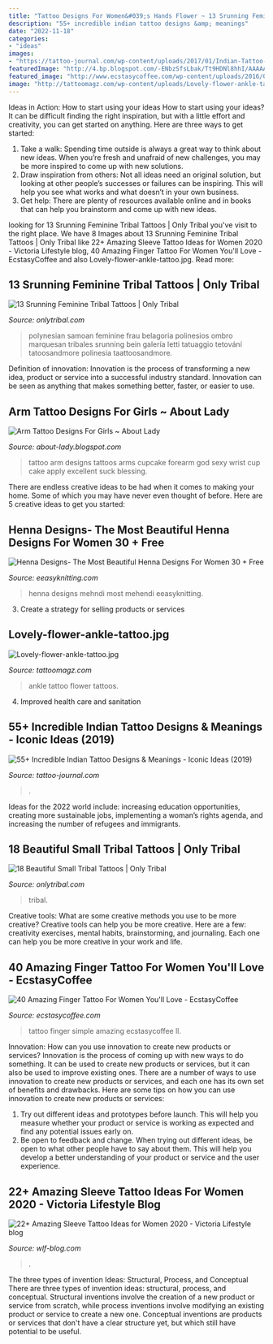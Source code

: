 ```yaml
---
title: "Tattoo Designs For Women&#039;s Hands Flower ~ 13 Srunning Feminine Tribal Tattoos"
description: "55+ incredible indian tattoo designs &amp; meanings"
date: "2022-11-18"
categories:
- "ideas"
images:
- "https://tattoo-journal.com/wp-content/uploads/2017/01/Indian-Tattoo-43-650x650.jpg"
featuredImage: "http://4.bp.blogspot.com/-ENbzSfsLbak/Tt9HDNl8hhI/AAAAAAAACH4/7cpGlbCHSf0/s1600/Arm-Tattoo-Designs-For-Girls-2.jpg"
featured_image: "http://www.ecstasycoffee.com/wp-content/uploads/2016/09/Simple-But-Beautiful-Finger-Tattoo-Design.jpg"
image: "http://tattoomagz.com/wp-content/uploads/Lovely-flower-ankle-tattoo.jpg"
---
```



Ideas in Action: How to start using your ideas
How to start using your ideas? It can be difficult finding the right inspiration, but with a little effort and creativity, you can get started on anything. Here are three ways to get started: 
1. Take a walk: Spending time outside is always a great way to think about new ideas. When you’re fresh and unafraid of new challenges, you may be more inspired to come up with new solutions. 
2. Draw inspiration from others: Not all ideas need an original solution, but looking at other people’s successes or failures can be inspiring. This will help you see what works and what doesn’t in your own business. 
3. Get help: There are plenty of resources available online and in books that can help you brainstorm and come up with new ideas.

	

		
looking for 13 Srunning Feminine Tribal Tattoos | Only Tribal you've visit to the right place. We have 8 Images about 13 Srunning Feminine Tribal Tattoos | Only Tribal like 22+ Amazing Sleeve Tattoo Ideas for Women 2020 - Viсtoria Lifestyle blog, 40 Amazing Finger Tattoo For Women You&#039;ll Love - EcstasyCoffee and also Lovely-flower-ankle-tattoo.jpg. Read more:
		
    
## 13 Srunning Feminine Tribal Tattoos | Only Tribal

<img loading=lazy src="https://www.onlytribal.com/wp-content/uploads/2015/12/Feminine-Arm-Tribal-Tattoos.jpg" onerror="this.onerror=null;this.src='https://tse4.mm.bing.net/th?id=OIP.B3GLP0TAUksZDc8FPfyzVAHaMh&amp;pid=15.1';" alt="13 Srunning Feminine Tribal Tattoos | Only Tribal">

_Source: onlytribal.com_

>polynesian samoan feminine frau belagoria polinesios ombro marquesan tribales srunning bein galería letti tatuaggio tetování tatoosandmore polinesia taattoosandmore. 

	

Definition of innovation:
Innovation is the process of transforming a new idea, product or service into a successful industry standard. Innovation can be seen as anything that makes something better, faster, or easier to use.

    
## Arm Tattoo Designs For Girls ~ About Lady

<img loading=lazy src="http://4.bp.blogspot.com/-ENbzSfsLbak/Tt9HDNl8hhI/AAAAAAAACH4/7cpGlbCHSf0/s1600/Arm-Tattoo-Designs-For-Girls-2.jpg" onerror="this.onerror=null;this.src='https://tse2.mm.bing.net/th?id=OIP.bNSzdAzPdKc-CUDU1jga9QHaJ4&amp;pid=15.1';" alt="Arm Tattoo Designs For Girls ~ About Lady">

_Source: about-lady.blogspot.com_

>tattoo arm designs tattoos arms cupcake forearm god sexy wrist cup cake apply excellent suck blessing. 

	

There are endless creative ideas to be had when it comes to making your home. Some of which you may have never even thought of before. Here are 5 creative ideas to get you started:

    
## Henna Designs- The Most Beautiful Henna Designs For Women 30 + Free

<img loading=lazy src="https://www.eeasyknitting.com/wp-content/uploads/2019/03/zagra_mehendi_risunkihnoi_31523264_377895419356847_534761988568383488_n.jpg" onerror="this.onerror=null;this.src='https://tse3.mm.bing.net/th?id=OIP.VVW3-vHCjJRYMnifwKC0ZAHaLJ&amp;pid=15.1';" alt="Henna Designs- The Most Beautiful Henna Designs For Women 30 + Free">

_Source: eeasyknitting.com_

>henna designs mehndi most mehendi eeasyknitting. 

	

3. Create a strategy for selling products or services 

    
## Lovely-flower-ankle-tattoo.jpg

<img loading=lazy src="http://tattoomagz.com/wp-content/uploads/Lovely-flower-ankle-tattoo.jpg" onerror="this.onerror=null;this.src='https://tse3.mm.bing.net/th?id=OIP.BDnx61ydB-9d0gWqF7Q5bAHaHI&amp;pid=15.1';" alt="Lovely-flower-ankle-tattoo.jpg">

_Source: tattoomagz.com_

>ankle tattoo flower tattoos. 

	

4. Improved health care and sanitation 

    
## 55+ Incredible Indian Tattoo Designs &amp; Meanings - Iconic Ideas (2019)

<img loading=lazy src="https://tattoo-journal.com/wp-content/uploads/2017/01/Indian-Tattoo-43-650x650.jpg" onerror="this.onerror=null;this.src='https://tse1.mm.bing.net/th?id=OIP.K6Km8anCsUy3o1WgFspSjQHaHa&amp;pid=15.1';" alt="55+ Incredible Indian Tattoo Designs &amp; Meanings - Iconic Ideas (2019)">

_Source: tattoo-journal.com_

>. 

	

Ideas for the 2022 world include: increasing education opportunities, creating more sustainable jobs, implementing a woman’s rights agenda, and increasing the number of refugees and immigrants.

    
## 18 Beautiful Small Tribal Tattoos | Only Tribal

<img loading=lazy src="https://www.onlytribal.com/wp-content/uploads/2015/12/Tribal-Small-Tattoos.jpg" onerror="this.onerror=null;this.src='https://tse3.mm.bing.net/th?id=OIP.3sPQy_GY9UGkqICSsFPuRQHaFj&amp;pid=15.1';" alt="18 Beautiful Small Tribal Tattoos | Only Tribal">

_Source: onlytribal.com_

>tribal. 

	

Creative tools: What are some creative methods you use to be more creative?
Creative tools can help you be more creative. Here are a few: creativity exercises, mental habits, brainstorming, and journaling. Each one can help you be more creative in your work and life.

    
## 40 Amazing Finger Tattoo For Women You&#039;ll Love - EcstasyCoffee

<img loading=lazy src="http://www.ecstasycoffee.com/wp-content/uploads/2016/09/Simple-But-Beautiful-Finger-Tattoo-Design.jpg" onerror="this.onerror=null;this.src='https://tse2.mm.bing.net/th?id=OIP.Y06n3COyjoKVe5RwpT88ygHaHa&amp;pid=15.1';" alt="40 Amazing Finger Tattoo For Women You&#039;ll Love - EcstasyCoffee">

_Source: ecstasycoffee.com_

>tattoo finger simple amazing ecstasycoffee ll. 

	

Innovation: How can you use innovation to create new products or services?
Innovation is the process of coming up with new ways to do something. It can be used to create new products or services, but it can also be used to improve existing ones. There are a number of ways to use innovation to create new products or services, and each one has its own set of benefits and drawbacks. Here are some tips on how you can use innovation to create new products or services: 
1. Try out different ideas and prototypes before launch. This will help you measure whether your product or service is working as expected and find any potential issues early on. 
2. Be open to feedback and change. When trying out different ideas, be open to what other people have to say about them. This will help you develop a better understanding of your product or service and the user experience. 

    
## 22+ Amazing Sleeve Tattoo Ideas For Women 2020 - Viсtoria Lifestyle Blog

<img loading=lazy src="https://wlf-blog.com/wp-content/uploads/2020/04/1.SleeveTattoo.22.jpg" onerror="this.onerror=null;this.src='https://tse2.mm.bing.net/th?id=OIP.pIjeAD8P5RvQMxgch9aGcwHaLH&amp;pid=15.1';" alt="22+ Amazing Sleeve Tattoo Ideas for Women 2020 - Viсtoria Lifestyle blog">

_Source: wlf-blog.com_

>. 

	

The three types of invention Ideas: Structural, Process, and Conceptual
There are three types of invention ideas: structural, process, and conceptual. Structural inventions involve the creation of a new product or service from scratch, while process inventions involve modifying an existing product or service to create a new one. Conceptual inventions are products or services that don't have a clear structure yet, but which still have potential to be useful.

